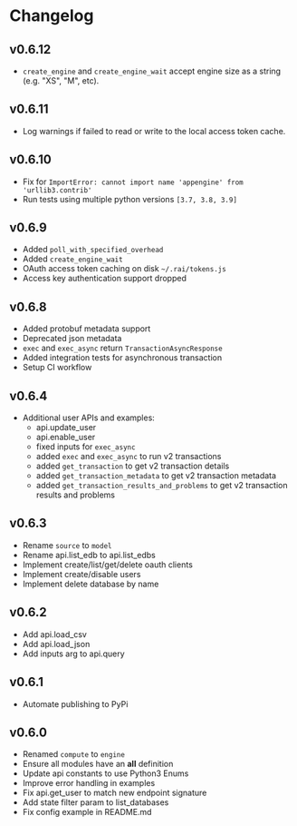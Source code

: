 # Changelog

## v0.6.12

* `create_engine` and `create_engine_wait` accept engine size as a string (e.g. "XS", "M", etc).

## v0.6.11

* Log warnings if failed to read or write to the local access token cache.

## v0.6.10

* Fix for `ImportError: cannot import name 'appengine' from 'urllib3.contrib'`
* Run tests using multiple python versions `[3.7, 3.8, 3.9]`

## v0.6.9

* Added `poll_with_specified_overhead`
* Added `create_engine_wait`
* OAuth access token caching on disk `~/.rai/tokens.js`
* Access key authentication support dropped

## v0.6.8

* Added protobuf metadata support
* Deprecated json metadata
* `exec` and `exec_async` return `TransactionAsyncResponse`
* Added integration tests for asynchronous transaction
* Setup CI workflow

## v0.6.4

* Additional user APIs and examples:
    - api.update_user
    - api.enable_user
    - fixed inputs for `exec_async`
    - added `exec` and `exec_async` to run v2 transactions
    - added `get_transaction` to get v2 transaction details
    - added `get_transaction_metadata` to get v2 transaction metadata
    - added `get_transaction_results_and_problems` to get v2 transaction results and problems

## v0.6.3

* Rename `source` to `model`
* Rename api.list_edb to api.list_edbs
* Implement create/list/get/delete oauth clients
* Implement create/disable users
* Implement delete database by name

## v0.6.2

* Add api.load_csv
* Add api.load_json
* Add inputs arg to api.query

## v0.6.1

* Automate publishing to PyPi

## v0.6.0

* Renamed `compute` to `engine`
* Ensure all modules have an __all__ definition
* Update api constants to use Python3 Enums
* Improve error handling in examples
* Fix api.get_user to match new endpoint signature
* Add state filter param to list_databases
* Fix config example in README.md
